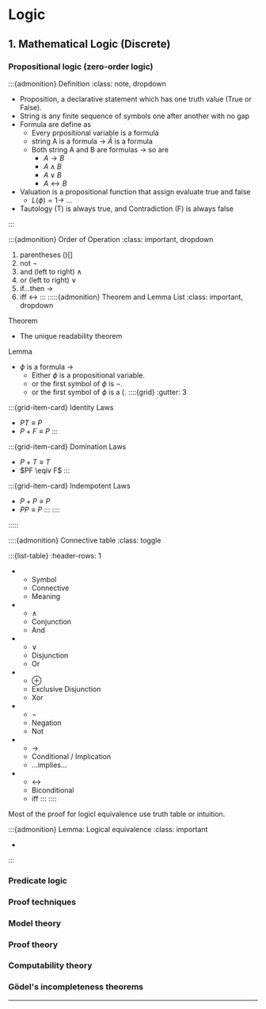 # Logic

## 1. Mathematical Logic (Discrete)

### Propositional logic (zero-order logic)
:::{admonition} Definition
:class: note, dropdown

- Proposition, a declarative statement which has one truth value (True or False).
- String is any finite sequence of symbols one after another with no gap
- Formula are define as
  - Every prpositional variable is a formula
  - string A is a formula $\to$ $\bar A$ is a formula
  - Both string A and B are formulas $\to$ so are
    - $A \to B$
    - $A \land B$
    - $A \lor B$
    - $A \leftrightarrow B$
- Valuation is a propositional function that assign evaluate true and false
  - $L(\phi)=1 \to$ ...
- Tautology (T) is always true, and Contradiction (F) is always false


:::

:::{admonition} Order of Operation
:class: important, dropdown
1. parentheses ()[]
2. not $\neg$
3. and (left to right) $\land$
4. or (left to right) $\lor$
5. if...then $\to$
6. iff $\leftrightarrow$
:::
:::::{admonition} Theorem and Lemma List
:class: important, dropdown

Theorem

- The unique readability theorem

Lemma

- $\phi$ is a formula $\to$
  - Either $\phi$ is a propositional variable.
  - or the first symbol of $\phi$ is $\neg$.
  - or the first symbol of $\phi$ is a (.
::::{grid}
:gutter: 3

:::{grid-item-card} Identity Laws
- $PT \equiv P$
- $P+F \equiv P$
:::

:::{grid-item-card} Domination Laws
- $P+T \equiv T$
- $PF \eqiv F$
:::

:::{grid-item-card} Indempotent Laws
- $P+P \equiv P$
- $PP \equiv P$
:::
:::: 

:::::

::::{admonition} Connective table
:class: toggle

:::{list-table}
:header-rows: 1

* - Symbol
  - Connective
  - Meaning
* - $\land$
  - Conjunction
  - And
* - $\lor$
  - Disjunction
  - Or
* - $\oplus$
  - Exclusive Disjunction
  - Xor
* - $\neg$
  - Negation
  - Not
* - $\to$
  - Conditional / Implication
  - ...implies...
* - $\leftrightarrow$
  - Biconditional
  - iff
:::
::::

Most of the proof for logicl equivalence use truth table or intuition.

:::{admonition} Lemma: Logical equivalence
:class: important

- 

:::

### Predicate logic
### Proof techniques
### Model theory
### Proof theory
### Computability theory
### Gödel's incompleteness theorems
---